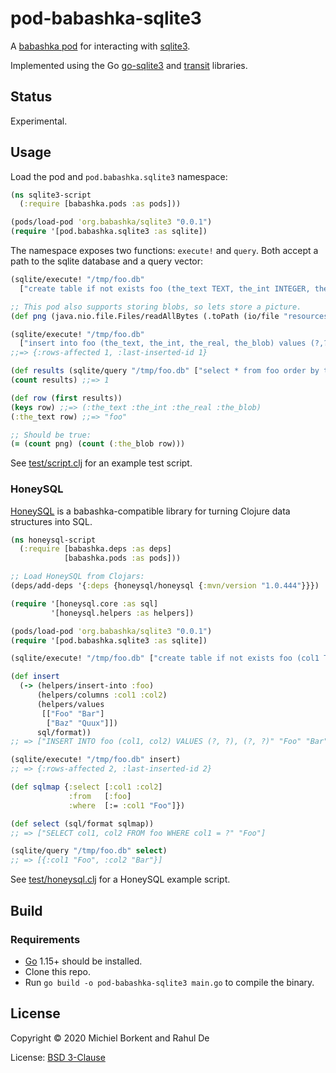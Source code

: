# pod-babashka-sqlite3

A [babashka pod](https://github.com/babashka/babashka.pods) for interacting with [sqlite3](https://www.sqlite.org/index.html).

Implemented using the Go [go-sqlite3](https://github.com/mattn/go-sqlite3) and [transit](https://github.com/russolsen/transit) libraries.

## Status

Experimental.

## Usage

Load the pod and `pod.babashka.sqlite3` namespace:

``` clojure
(ns sqlite3-script
  (:require [babashka.pods :as pods]))

(pods/load-pod 'org.babashka/sqlite3 "0.0.1")
(require '[pod.babashka.sqlite3 :as sqlite])
```

The namespace exposes two functions: `execute!` and `query`. Both accept a path
to the sqlite database and a query vector:

``` clojure
(sqlite/execute! "/tmp/foo.db"
  ["create table if not exists foo (the_text TEXT, the_int INTEGER, the_real REAL, the_blob BLOB)"])

;; This pod also supports storing blobs, so lets store a picture.
(def png (java.nio.file.Files/readAllBytes (.toPath (io/file "resources/babashka.png"))))

(sqlite/execute! "/tmp/foo.db"
  ["insert into foo (the_text, the_int, the_real, the_blob) values (?,?,?,?)" "foo" 1 3.14 png])
;;=> {:rows-affected 1, :last-inserted-id 1}

(def results (sqlite/query "/tmp/foo.db" ["select * from foo order by the_int asc"]))
(count results) ;;=> 1

(def row (first results))
(keys row) ;;=> (:the_text :the_int :the_real :the_blob)
(:the_text row) ;;=> "foo"

;; Should be true:
(= (count png) (count (:the_blob row)))
```

See [test/script.clj](test/script.clj) for an example test script.

### HoneySQL

[HoneySQL](https://github.com/seancorfield/honeysql) is a babashka-compatible
library for turning Clojure data structures into SQL.

``` clojure
(ns honeysql-script
  (:require [babashka.deps :as deps]
            [babashka.pods :as pods]))

;; Load HoneySQL from Clojars:
(deps/add-deps '{:deps {honeysql/honeysql {:mvn/version "1.0.444"}}})

(require '[honeysql.core :as sql]
         '[honeysql.helpers :as helpers])

(pods/load-pod 'org.babashka/sqlite3 "0.0.1")
(require '[pod.babashka.sqlite3 :as sqlite])

(sqlite/execute! "/tmp/foo.db" ["create table if not exists foo (col1 TEXT, col2 TEXT)"])

(def insert
  (-> (helpers/insert-into :foo)
      (helpers/columns :col1 :col2)
      (helpers/values
       [["Foo" "Bar"]
        ["Baz" "Quux"]])
      sql/format))
;; => ["INSERT INTO foo (col1, col2) VALUES (?, ?), (?, ?)" "Foo" "Bar" "Baz" "Quux"]

(sqlite/execute! "/tmp/foo.db" insert)
;; => {:rows-affected 2, :last-inserted-id 2}

(def sqlmap {:select [:col1 :col2]
             :from   [:foo]
             :where  [:= :col1 "Foo"]})

(def select (sql/format sqlmap))
;; => ["SELECT col1, col2 FROM foo WHERE col1 = ?" "Foo"]

(sqlite/query "/tmp/foo.db" select)
;; => [{:col1 "Foo", :col2 "Bar"}]
```

See [test/honeysql.clj](test/honeysql.clj) for a HoneySQL example script.

## Build

### Requirements

- [Go](https://golang.org/dl/) 1.15+ should be installed.
- Clone this repo.
- Run `go build -o pod-babashka-sqlite3 main.go` to compile the binary.

## License

Copyright © 2020 Michiel Borkent and Rahul De

License: [BSD 3-Clause](https://opensource.org/licenses/BSD-3-Clause)
